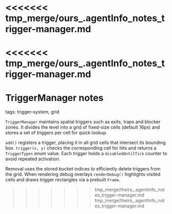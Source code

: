 <<<<<<< tmp_merge/ours_.agentInfo_notes_trigger-manager.md
=======
<<<<<<< tmp_merge/ours_.agentInfo_notes_trigger-manager.md
=======
# TriggerManager notes

tags: trigger-system, grid

`TriggerManager` maintains spatial triggers such as exits, traps and blocker
zones. It divides the level into a grid of fixed-size cells (default 16px) and
stores a set of triggers per cell for quick lookup.

`add()` registers a trigger, placing it in all grid cells that intersect its
bounding box. `trigger(x, y)` checks the corresponding cell for hits and returns
a `TriggerTypes` enum value. Each trigger holds a `disabledUntilTick` counter to
avoid repeated activation.

Removal uses the stored bucket indices to efficiently delete triggers from the
grid. When rendering debug overlays `renderDebug()` highlights visited cells and
draws trigger rectangles via a prebuilt `Frame`.

>>>>>>> tmp_merge/theirs_.agentInfo_notes_trigger-manager.md
>>>>>>> tmp_merge/theirs_.agentInfo_notes_trigger-manager.md
